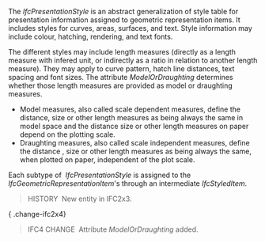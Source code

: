 ﻿The _IfcPresentationStyle_ is an abstract generalization of style table for presentation information assigned to geometric representation items. It includes styles for curves, areas, surfaces, and text. Style information may include colour, hatching, rendering, and text fonts.

The different styles may include length measures (directly as a length measure with infered unit, or indirectly as a ratio in relation to another length measure). They may apply to curve pattern, hatch line distances, text spacing and font sizes. The attribute _ModelOrDraughting_ determines whether those length measures are provided as model or draughting measures.

* Model measures, also called scale dependent measures, define the distance, size or other length measures as being always the same in model space and the distance size or other length measures on paper depend on the plotting scale.
* Draughting measures, also called scale independent measures, define the distance , size or other length measures as being always the same, when plotted on paper, independent of the plot scale.

Each subtype of&nbsp; _IfcPresentationStyle_ is assigned to the _IfcGeometricRepresentationItem_'s through an intermediate _IfcStyledItem_.

> HISTORY&nbsp; New entity in IFC2x3.

{ .change-ifc2x4}
> IFC4 CHANGE&nbsp; Attribute _ModelOrDraughting_ added.
